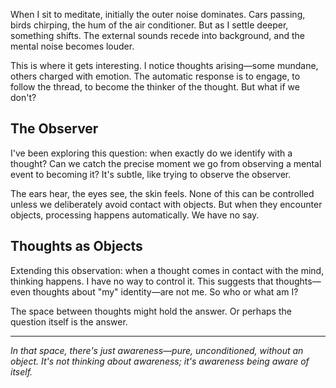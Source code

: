 When I sit to meditate, initially the outer noise dominates. Cars passing, birds chirping, the hum of the air conditioner. But as I settle deeper, something shifts. The external sounds recede into background, and the mental noise becomes louder.

This is where it gets interesting. I notice thoughts arising—some mundane, others charged with emotion. The automatic response is to engage, to follow the thread, to become the thinker of the thought. But what if we don't?

## The Observer

I've been exploring this question: when exactly do we identify with a thought? Can we catch the precise moment we go from observing a mental event to becoming it? It's subtle, like trying to observe the observer.

The ears hear, the eyes see, the skin feels. None of this can be controlled unless we deliberately avoid contact with objects. But when they encounter objects, processing happens automatically. We have no say.

## Thoughts as Objects

Extending this observation: when a thought comes in contact with the mind, thinking happens. I have no way to control it. This suggests that thoughts—even thoughts about "my" identity—are not me. So who or what am I?

The space between thoughts might hold the answer. Or perhaps the question itself is the answer.

---

*In that space, there's just awareness—pure, unconditioned, without an object. It's not thinking about awareness; it's awareness being aware of itself.*